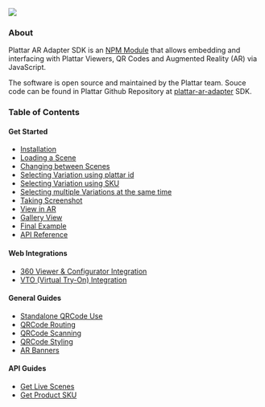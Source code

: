 ![](//s3.amazonaws.com/user-content.stoplight.io/17760/1598239953147)

### About

Plattar AR Adapter SDK is an [NPM Module](https://www.npmjs.com/package/@plattar/plattar-ar-adapter) that allows embedding and interfacing with Plattar Viewers, QR Codes and Augmented Reality (AR) via JavaScript.

The software is open source and maintained by the Plattar team. Souce code can be found in Plattar Github Repository at [plattar-ar-adapter](https://github.com/Plattar/plattar-ar-adapter) SDK.

### Table of Contents

#### Get Started
- [Installation](installation/installation.md)
- [Loading a Scene](installation/loading-scene.md)
- [Changing between Scenes](installation/changing-scene.md)
- [Selecting Variation using plattar id](installation/selecting-variation.md)
- [Selecting Variation using SKU](installation/selecting-variation.md)
- [Selecting multiple Variations at the same time](installation/selecting-variation.md)
- [Taking Screenshot](installation/screenshot.md)
- [View in AR](installation/view-ar.md)
- [Gallery View](installation/view-ar.md)
- [Final Example](installation/final-example.md)
- [API Reference](installation/api-reference.md)

#### Web Integrations

- [360 Viewer & Configurator Integration](integrations/configurator-integration.md)
- [VTO (Virtual Try-On) Integration](integrations/vto-integration.md)

#### General Guides

<!-- - [Default AR Button](guides/default-ar-button.md) -->
- [Standalone QRCode Use](guides/qrcode-use.md)
- [QRCode Routing](guides/qrcode-routing.md)
- [QRCode Scanning](guides/qrcode-scanning.md)
- [QRCode Styling](guides/qrcode-styling.md)
- [AR Banners](guides/ar-banners.md)

#### API Guides

- [Get Live Scenes](guides/get-live-scene.md)
- [Get Product SKU](guides/get-product-sku.md)